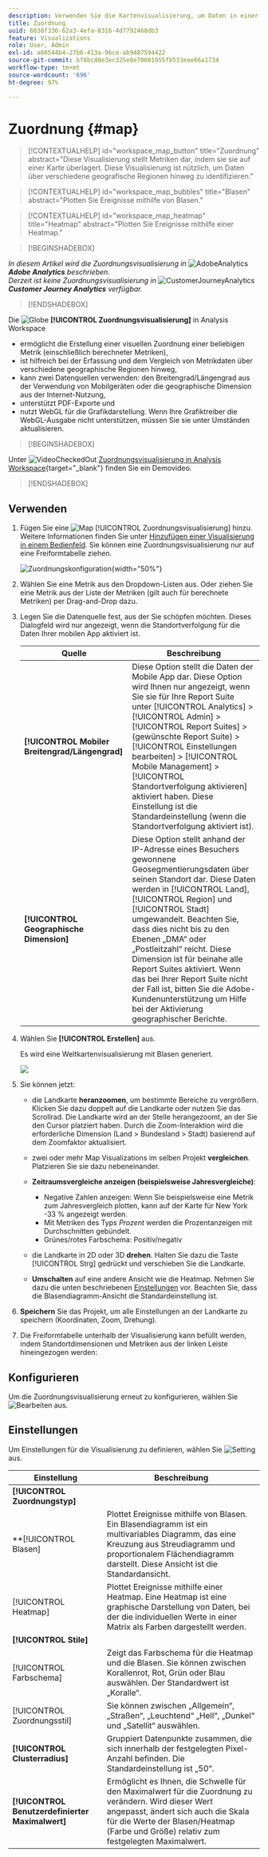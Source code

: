 ```yaml
---
description: Verwenden Sie die Kartenvisualisierung, um Daten in einer geografischen Kartenvisualisierung darzustellen.
title: Zuordnung
uuid: 6038f336-62a3-4efa-8316-4d7792468db3
feature: Visualizations
role: User, Admin
exl-id: a60544b4-27b6-413a-96ce-ab9487594422
source-git-commit: bf8bc40e3ec325e8e70081955fb533eee66a1734
workflow-type: tm+mt
source-wordcount: '696'
ht-degree: 97%

---
```


# Zuordnung {#map}

<!-- markdownlint-disable MD034 -->

<!-- markdownlint-disable MD034 -->

>[!CONTEXTUALHELP]
>id="workspace_map_button"
>title="Zuordnung"
>abstract="Diese Visualisierung stellt Metriken dar, indem sie sie auf einer Karte überlagert. Diese Visualisierung ist nützlich, um Daten über verschiedene geografische Regionen hinweg zu identifizieren."

<!-- markdownlint-enable MD034 -->

<!-- markdownlint-disable MD034 -->

>[!CONTEXTUALHELP]
>id="workspace_map_bubbles"
>title="Blasen"
>abstract="Plotten Sie Ereignisse mithilfe von Blasen."

<!-- markdownlint-enable MD034 -->

<!-- markdownlint-disable MD034 -->

>[!CONTEXTUALHELP]
>id="workspace_map_heatmap"
>title="Heatmap"
>abstract="Plotten Sie Ereignisse mithilfe einer Heatmap."

<!-- markdownlint-enable MD034 -->


>[!BEGINSHADEBOX]

_In diesem Artikel wird die Zuordnungsvisualisierung in_ ![AdobeAnalytics](/help/assets/icons/AdobeAnalytics.svg) _&#x200B;**Adobe Analytics** beschrieben._<br/>_Derzeit ist keine Zuordnungsvisualisierung in_ ![CustomerJourneyAnalytics](/help/assets/icons/CustomerJourneyAnalytics.svg) _&#x200B;**Customer Journey Analytics** verfügbar._

>[!ENDSHADEBOX]



Die ![Globe](/help/assets/icons/Globe.svg) **[!UICONTROL Zuordnungsvisualisierung]** in Analysis Workspace

* ermöglicht die Erstellung einer visuellen Zuordnung einer beliebigen Metrik (einschließlich berechneter Metriken),
* ist hilfreich bei der Erfassung und dem Vergleich von Metrikdaten über verschiedene geographische Regionen hinweg,
* kann zwei Datenquellen verwenden: den Breitengrad/Längengrad aus der Verwendung von Mobilgeräten oder die geographische Dimension aus der Internet-Nutzung,
* unterstützt PDF-Exporte und
* nutzt WebGL für die Grafikdarstellung. Wenn Ihre Grafiktreiber die WebGL-Ausgabe nicht unterstützen, müssen Sie sie unter Umständen aktualisieren.


>[!BEGINSHADEBOX]

Unter ![VideoCheckedOut](/help/assets/icons/VideoCheckedOut.svg) [Zuordnungsvisualisierung in Analysis Workspace](https://video.tv.adobe.com/v/23559/?quality=12){target="_blank"} finden Sie ein Demovideo.

>[!ENDSHADEBOX]


## Verwenden

1. Fügen Sie eine ![Map](/help/assets/icons/Globe.svg) [!UICONTROL Zuordnungsvisualisierung] hinzu. Weitere Informationen finden Sie unter [Hinzufügen einer Visualisierung in einem Bedienfeld](freeform-analysis-visualizations.md#add-visualizations-to-a-panel). Sie können eine Zuordnungsvisualisierung nur auf eine Freiformtabelle ziehen.

   ![Zuordnungskonfiguration](assets/map-configuration.png){width="50%"}

1. Wählen Sie eine Metrik aus den Dropdown-Listen aus. Oder ziehen Sie eine Metrik aus der Liste der Metriken (gilt auch für berechnete Metriken) per Drag-and-Drop dazu. 
1. Legen Sie die Datenquelle fest, aus der Sie schöpfen möchten. Dieses Dialogfeld wird nur angezeigt, wenn die Standortverfolgung für die Daten Ihrer mobilen App aktiviert ist.

   | Quelle | Beschreibung |
   | --- | --- |
   | **[!UICONTROL Mobiler Breitengrad/Längengrad]** | Diese Option stellt die Daten der Mobile App dar. Diese Option wird Ihnen nur angezeigt, wenn Sie sie für Ihre Report Suite unter [!UICONTROL Analytics] > [!UICONTROL Admin] > [!UICONTROL Report Suites] > (gewünschte Report Suite) > [!UICONTROL Einstellungen bearbeiten] >  [!UICONTROL Mobile Management] > [!UICONTROL Standortverfolgung aktivieren] aktiviert haben. Diese Einstellung ist die Standardeinstellung (wenn die Standortverfolgung aktiviert ist). |
   | **[!UICONTROL Geographische Dimension]** | Diese Option stellt anhand der IP-Adresse eines Besuchers gewonnene Geosegmentierungsdaten über seinen Standort dar. Diese Daten werden in [!UICONTROL Land], [!UICONTROL Region] und [!UICONTROL Stadt] umgewandelt. Beachten Sie, dass dies nicht bis zu den Ebenen „DMA“ oder „Postleitzahl“ reicht. Diese Dimension ist für beinahe alle Report Suites aktiviert. Wenn das bei Ihrer Report Suite nicht der Fall ist, bitten Sie die Adobe-Kundenunterstützung um Hilfe bei der Aktivierung geographischer Berichte. |

1. Wählen Sie **[!UICONTROL Erstellen]** aus.

   Es wird eine Weltkartenvisualisierung mit Blasen generiert.

   ![](assets/bubble-world-view.png)

1. Sie können jetzt:

   * die Landkarte **heranzoomen**, um bestimmte Bereiche zu vergrößern. Klicken Sie dazu doppelt auf die Landkarte oder nutzen Sie das Scrollrad. Die Landkarte wird an der Stelle herangezoomt, an der Sie den Cursor platziert haben. Durch die Zoom-Interaktion wird die erforderliche Dimension (Land > Bundesland > Stadt) basierend auf dem Zoomfaktor aktualisiert.
   * zwei oder mehr Map Visualizations im selben Projekt **vergleichen**. Platzieren Sie sie dazu nebeneinander.
   * **Zeitraumsvergleiche anzeigen (beispielsweise Jahresvergleiche)**:

      * Negative Zahlen anzeigen: Wenn Sie beispielsweise eine Metrik zum Jahresvergleich plotten, kann auf der Karte für New York -33 % angezeigt werden.
      * Mit Metriken des Typs *Prozent* werden die Prozentanzeigen mit Durchschnitten gebündelt.
      * Grünes/rotes Farbschema: Positiv/negativ

   * die Landkarte in 2D oder 3D **drehen**. Halten Sie dazu die Taste [!UICONTROL Strg] gedrückt und verschieben Sie die Landkarte.

   * **Umschalten** auf eine andere Ansicht wie die Heatmap. Nehmen Sie dazu die unten beschriebenen [Einstellungen](/help/analyze/analysis-workspace/visualizations/map-visualization.md#section_5F89C620A6AA42BC8E0955478B3A427E) vor. Beachten Sie, dass die Blasendiagramm-Ansicht die Standardeinstellung ist.

1. **Speichern** Sie das Projekt, um alle Einstellungen an der Landkarte zu speichern (Koordinaten, Zoom, Drehung).
1. Die Freiformtabelle unterhalb der Visualisierung kann befüllt werden, indem Standortdimensionen und Metriken aus der linken Leiste hineingezogen werden:



## Konfigurieren

Um die Zuordnungsvisualisierung erneut zu konfigurieren, wählen Sie ![Bearbeiten](/help/assets/icons/Edit.svg) aus.


## Einstellungen

Um Einstellungen für die Visualisierung zu definieren, wählen Sie ![Setting](/help/assets/icons/Setting.svg) aus.

| Einstellung | Beschreibung |
|--- |--- |
| **[!UICONTROL Zuordnungstyp]** | |
| **[!UICONTROL Blasen] | Plottet Ereignisse mithilfe von Blasen. Ein Blasendiagramm ist ein multivariables Diagramm, das eine Kreuzung aus Streudiagramm und proportionalem Flächendiagramm darstellt. Diese Ansicht ist die Standardansicht. |
| [!UICONTROL Heatmap] | Plottet Ereignisse mithilfe einer Heatmap. Eine Heatmap ist eine graphische Darstellung von Daten, bei der die individuellen Werte in einer Matrix als Farben dargestellt werden. |
| **[!UICONTROL Stile]** | |
| [!UICONTROL Farbschema] | Zeigt das Farbschema für die Heatmap und die Blasen. Sie können zwischen Korallenrot, Rot, Grün oder Blau auswählen. Der Standardwert ist „Koralle“.  |
| [!UICONTROL Zuordnungsstil] | Sie können zwischen „Allgemein“, „Straßen“, „Leuchtend“ „Hell“, „Dunkel“ und „Satellit“ auswählen. |
| **[!UICONTROL Clusterradius]** | Gruppiert Datenpunkte zusammen, die sich innerhalb der festgelegten Pixel-Anzahl befinden. Die Standardeinstellung ist „50“. |
| **[!UICONTROL Benutzerdefinierter Maximalwert]** | Ermöglicht es Ihnen, die Schwelle für den Maximalwert für die Zuordnung zu verändern. Wird dieser Wert angepasst, ändert sich auch die Skala für die Werte der Blasen/Heatmap (Farbe und Größe) relativ zum festgelegten Maximalwert. |

<!--
## Build a time-parting heatmap

Here is a video on the topic:

>[!VIDEO](https://video.tv.adobe.com/v/26991/?quality=12)

-->

